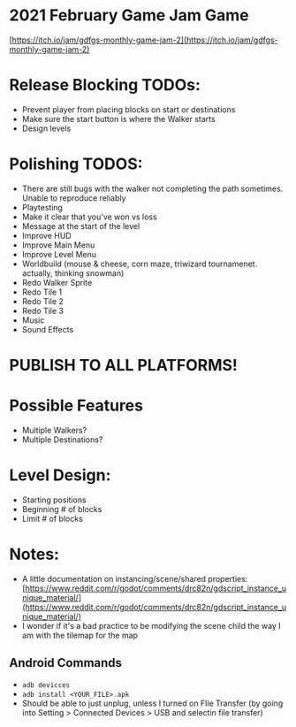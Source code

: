 # 2021 February Game Jam Game
[https://itch.io/jam/gdfgs-monthly-game-jam-2](https://itch.io/jam/gdfgs-monthly-game-jam-2)

# Release Blocking TODOs:
- Prevent player from placing blocks on start or destinations
- Make sure the start button is where the Walker starts
- Design levels

# Polishing TODOS:
- There are still bugs with the walker not completing the path sometimes. Unable to reproduce reliably
- Playtesting
- Make it clear that you've won vs loss
- Message at the start of the level
- Improve HUD
- Improve Main Menu
- Improve Level Menu
- Worldbuild (mouse & cheese, corn maze, triwizard tournamenet. actually, thinking snowman)
- Redo Walker Sprite
- Redo Tile 1
- Redo Tile 2
- Redo Tile 3
- Music
- Sound Effects

# PUBLISH TO ALL PLATFORMS!

# Possible Features
- Multiple Walkers?
- Multiple Destinations?

# Level Design:
- Starting positions
- Beginning # of blocks
- Limit # of blocks

# Notes:
- A little documentation on instancing/scene/shared properties: [https://www.reddit.com/r/godot/comments/drc82n/gdscript_instance_unique_material/](https://www.reddit.com/r/godot/comments/drc82n/gdscript_instance_unique_material/)
- I wonder if it's a bad practice to be modifying the scene child the way I am with the tilemap for the map

## Android Commands
- `adb devicces`
- `adb install <YOUR_FILE>.apk`
- Should be able to just unplug, unless I turned on FIle Transfer (by going into Setting > Connected Devices > USB and selectin file transfer)
